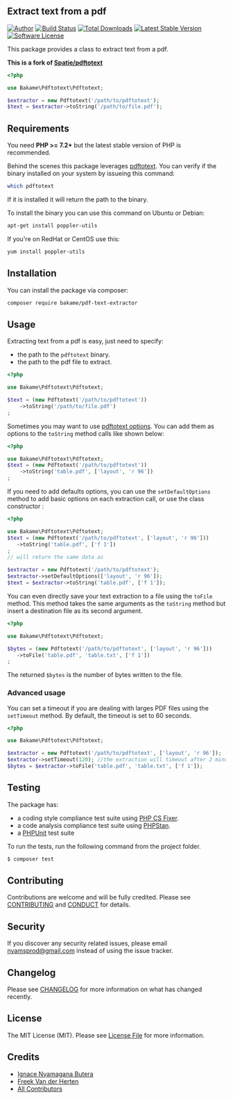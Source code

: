 Extract text from a pdf
-----

[![Author][ico-author]][link-author]
[![Build Status][ico-travis]][link-travis]
[![Total Downloads][ico-packagist]][link-packagist]
[![Latest Stable Version][ico-release]][link-release]
[![Software License][ico-license]][link-license]

This package provides a class to extract text from a pdf.

**This is a fork of [Spatie/pdftotext](https://github.com/spatie/pdf-to-text/)**

````php
<?php

use Bakame\Pdftotext\Pdftotext;

$extractor = new Pdftotext('/path/to/pdftotext');
$text = $extractor->toString('/path/to/file.pdf');
````

## Requirements

You need **PHP >= 7.2+** but the latest stable version of PHP is recommended.

Behind the scenes this package leverages [pdftotext](https://en.wikipedia.org/wiki/Pdftotext). You can verify if the binary installed on your system by issueing this command:

```bash
which pdftotext
```

If it is installed it will return the path to the binary.

To install the binary you can use this command on Ubuntu or Debian:

```bash
apt-get install poppler-utils
```

If you're on RedHat or CentOS use this:

```bash
yum install poppler-utils
```

## Installation

You can install the package via composer:

```bash
composer require bakame/pdf-text-extractor
```

## Usage

Extracting text from a pdf is easy, just need to specify:
 
- the path to the `pdftotext` binary.
- the path to the pdf file to extract.

```php
<?php

use Bakame\Pdftotext\Pdftotext;

$text = (new Pdftotext('/path/to/pdftotext'))
    ->toString('/path/to/file.pdf')
;
```

Sometimes you may want to use [pdftotext options](https://linux.die.net/man/1/pdftotext). 
You can add them as options to the `toString` method calls like shown below:

```php
<?php

use Bakame\Pdftotext\Pdftotext;
$text = (new Pdftotext('/path/to/pdftotext'))
    ->toString('table.pdf', ['layout', 'r 96'])
;
```

If you need to add defaults options, you can use the `setDefaultOptions` method to add basic options on each extraction call, or use
the class constructor :
 
 ```php
<?php

use Bakame\Pdftotext\Pdftotext;
$text = (new Pdftotext('/path/to/pdftotext', ['layout', 'r 96']))
    ->toString('table.pdf', ['f 1'])
;
// will return the same data as

$extractor = new Pdftotext('/path/to/pdftotext');
$extractor->setDefaultOptions(['layout', 'r 96']);
$text = $extractor->toString('table.pdf', ['f 1']);
 ```

You can even directly save your text extraction to a file using the `toFile` method. This 
method takes the same arguments as the `toString` method but insert a destination file as its
second argument.

 ```php
<?php

use Bakame\Pdftotext\Pdftotext;

$bytes = (new Pdftotext('/path/to/pdftotext', ['layout', 'r 96']))
    ->toFile('table.pdf', 'table.txt', ['f 1'])
;
 ```
The returned `$bytes` is the number of bytes written to the file.

### Advanced usage

You can set a timeout if you are dealing with larges PDF files using the `setTimeout` method. By default, the timeout is set to 60 seconds.

 ```php
<?php

use Bakame\Pdftotext\Pdftotext;

$extractor = new Pdftotext('/path/to/pdftotext', ['layout', 'r 96']);
$extractor->setTimeout(120); //the extraction will timeout after 2 minutes.
$bytes = $extractor->toFile('table.pdf', 'table.txt', ['f 1']);
 ```

Testing
-------

The package has:

- a coding style compliance test suite using [PHP CS Fixer](http://cs.sensiolabs.org/).
- a code analysis compliance test suite using [PHPStan](https://github.com/phpstan/phpstan).
- a [PHPUnit](https://phpunit.de) test suite

To run the tests, run the following command from the project folder.

``` bash
$ composer test
```

Contributing
-------

Contributions are welcome and will be fully credited. Please see [CONTRIBUTING](.github/CONTRIBUTING.md) and [CONDUCT](CONDUCT.md) for details.

Security
-------

If you discover any security related issues, please email nyamsprod@gmail.com instead of using the issue tracker.

Changelog
-------

Please see [CHANGELOG](CHANGELOG.md) for more information on what has changed recently.

License
-------

The MIT License (MIT). Please see [License File](LICENSE) for more information.

Credits
-------

- [Ignace Nyamagana Butera](https://github.com/nyamsprod)
- [Freek Van der Herten](https://github.com/freekmurze)
- [All Contributors](https://github.com/bakame-php/pdftotext/contributors)

[ico-author]: https://img.shields.io/badge/author-@nyamsprod-blue.svg?style=flat-square
[ico-travis]: https://img.shields.io/travis/bakame-php/pdftotext/master.svg?style=flat-square
[ico-packagist]: https://img.shields.io/packagist/dt/bakame/pdftotext.svg?style=flat-square
[ico-release]: https://img.shields.io/github/release/bakame-php/pdftotext.svg?style=flat-square
[ico-license]: https://img.shields.io/badge/license-MIT-brightgreen.svg?style=flat-square

[link-author]: https://twitter.com/nyamsprod
[link-travis]: https://travis-ci.org/bakame-php/pdftotext
[link-packagist]: https://packagist.org/packages/bakame/pdftotext
[link-release]: https://github.com/bakame-php/pdftotext/releases
[link-license]: https://github.com/bakame-php/pdftotext/blob/master/LICENSE
